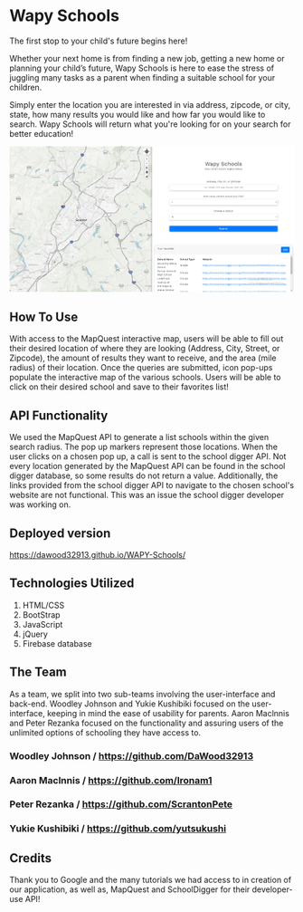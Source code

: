 # Wapy Schools

The first stop to your child's future begins here!

Whether your next home is from finding a new job, getting a new home or planning your child’s future, Wapy Schools is here to ease the stress of juggling many tasks as a parent when finding a suitable school for your children.

Simply enter the location you are interested in via address, zipcode, or city, state, how many results you would like and how far you would like to search. Wapy Schools will return what you're looking for on your search for better education!

![WAPY Schools homepage](/assets/css/images/wapy.png)

## How To Use

With access to the MapQuest interactive map, users will be able to fill out their desired location of where they are looking (Address, City, Street, or Zipcode), the amount of results they want to receive, and the area (mile radius) of their location. Once the queries are submitted, icon pop-ups populate the interactive map of the various schools. Users will be able to click on their desired school and save to their favorites list!

## API Functionality

We used the MapQuest API to generate a list schools within the given search radius. The pop up markers represent those locations. When the user clicks on a chosen pop up, a call is sent to the school digger API. Not every location generated by the MapQuest API can be found in the school digger database, so some results do not return a value. Additionally, the links provided from the school digger API to navigate to the chosen school's website are not functional. This was an issue the school digger developer was working on.

## Deployed version

https://dawood32913.github.io/WAPY-Schools/

## Technologies Utilized

1. HTML/CSS
2. BootStrap
3. JavaScript
4. jQuery
5. Firebase database

## The Team

As a team, we split into two sub-teams involving the user-interface and back-end. Woodley Johnson and Yukie Kushibiki focused on the user-interface, keeping in mind the ease of usability for parents. Aaron Maclnnis and Peter Rezanka focused on the functionality and assuring users of the unlimited options of schooling they have access to.

### Woodley Johnson / https://github.com/DaWood32913
### Aaron Maclnnis / https://github.com/Ironam1
### Peter Rezanka / https://github.com/ScrantonPete
### Yukie Kushibiki / https://github.com/yutsukushi

## Credits

Thank you to Google and the many tutorials we had access to in creation of our application, as well as, MapQuest and SchoolDigger for their developer-use API!
